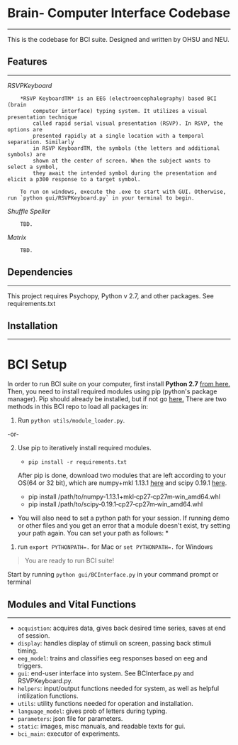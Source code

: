 # Brain- Computer Interface Codebase
------------------------------------

This is the codebase for BCI suite. Designed and written by OHSU and NEU.

## Features
-----------

*RSVPKeyboard* 

```
	*RSVP KeyboardTM* is an EEG (electroencephalography) based BCI (brain
		computer interface) typing system. It utilizes a visual presentation technique
		called rapid serial visual presentation (RSVP). In RSVP, the options are
		presented rapidly at a single location with a temporal separation. Similarly
		in RSVP KeyboardTM, the symbols (the letters and additional symbols) are
		shown at the center of screen. When the subject wants to select a symbol,
		they await the intended symbol during the presentation and elicit a p300 response to a target symbol.

	To run on windows, execute the .exe to start with GUI. Otherwise, run `python gui/RSVPKeyboard.py` in your terminal to begin. 
```
*Shuffle Speller*
```
	TBD.
```

*Matrix*
```
	TBD. 
```

## Dependencies
---------------
This project requires Psychopy, Python v 2.7, and other packages. See requirements.txt


## Installation
---------------

# BCI Setup

In order to run BCI suite on your computer, first install **Python 2.7** [from here.](https://www.python.org/downloads/) Then, you need to install required modules using pip (python's package manager). Pip should already be installed, but if not go [here.](https://pip.pypa.io/en/stable/installing/) There are two methods in this BCI repo to load all packages in:


1. Run `python utils/module_loader.py`.

-or-

2. Use pip to iteratively install required modules.
    - `pip install -r requirements.txt`

    After pip is done, download two modules that are left according to your OS(64 or 32 bit), which are numpy+mkl 1.13.1 [here](http://www.lfd.uci.edu/~gohlke/pythonlibs/#numpy) and scipy 0.19.1 [here](http://www.lfd.uci.edu/~gohlke/pythonlibs/#scipy).
    - pip install /path/to/numpy‑1.13.1+mkl‑cp27‑cp27m‑win_amd64.whl
    - pip install /path/to/scipy‑0.19.1‑cp27‑cp27m‑win_amd64.whl

* You will also need to set a python path for your session. If running demo or other files and you get an error that a module doesn't exist, try setting your path again. You can set your path as follows: *

1. run `export PYTHONPATH=.` for Mac or `set PYTHONPATH=.` for Windows

> You are ready to run BCI suite!

Start by running `python gui/BCInterface.py` in your command prompt or terminal

## Modules and Vital Functions
------------------------------

- `acquistion`: acquires data, gives back desired time series, saves at end of session.
- `display`: handles display of stimuli on screen, passing back stimuli timing.
- `eeg_model`: trains and classifies eeg responses based on eeg and triggers.
- `gui`: end-user interface into system. See BCInterface.py and RSVPKeyboard.py.
- `helpers`: input/output functions needed for system, as well as helpful intilization functions.
- `utils`: utility functions needed for operation and installation.
- `language_model`: gives prob of letters during typing.
- `parameters`: json file for parameters.
- `static`: images, misc manuals, and readable texts for gui.
- `bci_main`: executor of experiments.



